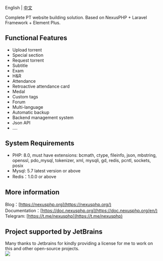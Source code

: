 English | [中文](/)

Complete PT website building solution. Based on NexusPHP + Laravel Framework + Element Plus.

## Functional Features

- Upload torrent
- Special section  
- Request torrent
- Subtitle
- Exam
- H&R
- Attendance
- Retroactive attendance card  
- Medal
- Custom tags 
- Forum
- Multi-language
- Automatic backup
- Backend management system
- Json API
- ....

## System Requirements
- PHP: 8.0, must have extensions: bcmath, ctype, fileinfo, json, mbstring, openssl, pdo_mysql, tokenizer, xml, mysqli, gd, redis, pcntl, sockets, posix
- Mysql: 5.7 latest version or above
- Redis：1.0.0 or above

## More information
Blog：[https://nexusphp.org](https://nexusphp.org/)  
Documentation：[https://doc.nexusphp.org](https://doc.nexusphp.org/en/)  
Telegram: [https://t.me/nexusphp](https://t.me/nexusphp)  

## Project supported by JetBrains
Many thanks to Jetbrains for kindly providing a license for me to work on this and other open-source projects.  
[![](https://resources.jetbrains.com/storage/products/company/brand/logos/jb_beam.svg)](https://www.jetbrains.com/?from=https://github.com/xiaomlove/nexusphp)

